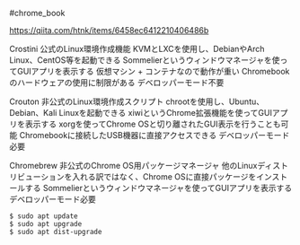 #chrome_book 

https://qiita.com/htnk/items/6458ec6412210406486b

Crostini
公式のLinux環境作成機能 KVMとLXCを使用し、DebianやArch Linux、CentOS等を起動できる Sommelierというウィンドウマネージャを使ってGUIアプリを表示する 仮想マシン + コンテナなので動作が重い Chromebookのハードウェアの使用に制限がある デベロッパーモード不要

Crouton
非公式のLinux環境作成スクリプト chrootを使用し、Ubuntu、Debian、Kali Linuxを起動できる xiwiというChrome拡張機能を使ってGUIアプリを表示する xorgを使ってChrome OSと切り離されたGUI表示を行うことも可能 Chromebookに接続したUSB機器に直接アクセスできる デベロッパーモード必要

Chromebrew
非公式のChrome OS用パッケージマネージャ 他のLinuxディストリビューションを入れる訳ではなく、Chrome OSに直接パッケージをインストールする Sommelierというウィンドウマネージャを使ってGUIアプリを表示する デベロッパーモード必要


```shell
$ sudo apt update
$ sudo apt upgrade
$ sudo apt dist-upgrade
```

